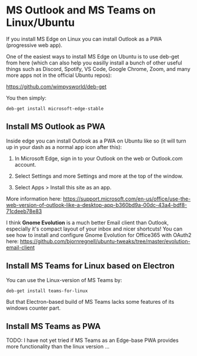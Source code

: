 # MS Outlook and MS Teams on Linux/Ubuntu

If you install MS Edge on Linux you can install Outlook as a PWA (progressive web app).

One of the easiest ways to install MS Edge on Ubuntu is to use deb-get from here (which can also help you easilly install a bunch of other useful things such as Discord, Spotify, VS Code, Google Chrome, Zoom, and many more apps not in the official Ubuntu repos):

https://github.com/wimpysworld/deb-get

You then simply:
```
deb-get install microsoft-edge-stable

```

## Install MS Outlook as PWA

Inside edge you can install Outlook as a PWA on Ubuntu like so (it will turn up in your dash as a normal app icon after this):

1. In Microsoft Edge, sign in to your Outlook on the web or Outlook.com account.

2. Select Settings and more Settings and more at the top of the window.

3. Select Apps > Install this site as an app.

More information here: https://support.microsoft.com/en-us/office/use-the-web-version-of-outlook-like-a-desktop-app-b360bd9a-00dc-43a4-bdf8-71cdeeb78e83

I think **Gnome Evolution** is a much better Email client than Outlook, especially it's compact layout of your inbox and nicer shortcuts! You can see how to install and configure Gnome Evolution for Office365 with OAuth2 here: https://github.com/bjornregnell/ubuntu-tweaks/tree/master/evolution-email-client

## Install MS Teams for Linux based on Electron

You can use the Linux-version of MS Teams by:
```
deb-get install teams-for-linux
```
But that Electron-based build of MS Teams lacks some features of its windows counter part. 

## Install MS Teams as PWA

TODO: I have not yet tried  if MS Teams as an Edge-base PWA provides more functionality than the linux version ...